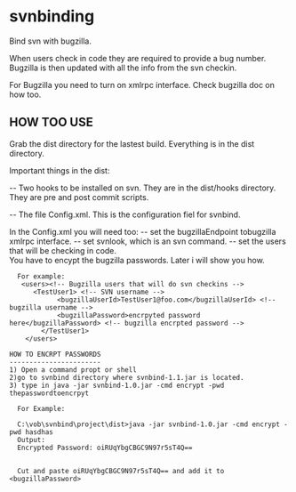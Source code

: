svnbinding
==========

Bind svn with bugzilla.  

When users check in code they are required to provide a bug number. 
Bugzilla is then updated with all the info from the svn checkin.

For Bugzilla you need to turn on xmlrpc interface.  Check bugzilla doc on how too.

HOW TOO USE
------------
Grab the dist directory for the lastest build.  Everything is in the dist directory.

Important things in the dist:

-- Two hooks to be installed on svn.  They are in the dist/hooks directory.  They are pre and post commit scripts.

-- The file Config.xml.  This is the configuration fiel for svnbind.

  In the Config.xml you will need too:
    -- set the bugzillaEndpoint tobugzilla xmlrpc interface.
    -- set svnlook, which is an svn command.
    -- set the users that will be checking in code.  
    You have to encypt the bugzilla passwords.  Later i will show you how.
      
      For example:
       <users><!-- Bugzilla users that will do svn checkins -->
          <TestUser1> <!-- SVN username -->
        		<bugzillaUserId>TestUser1@foo.com</bugzillaUserId> <!-- bugzilla username -->
        		<bugzillaPassword>encrpyted password here</bugzillaPassword> <!-- bugzilla encrpted password -->
        	</TestUser1>
        </users>
    
    HOW TO ENCRPT PASSWORDS
    -----------------------
    1) Open a command propt or shell
    2)go to svnbind directory where svnbind-1.1.jar is located.
    3) type in java -jar svnbind-1.0.jar -cmd encrypt -pwd thepasswordtoencrpyt
      
      For Example:
      
      C:\vob\svnbind\project\dist>java -jar svnbind-1.0.jar -cmd encrypt -pwd hasdhas
      Output:
      Encrypted Password: oiRUqYbgCBGC9N97r5sT4Q==
      
      
      Cut and paste oiRUqYbgCBGC9N97r5sT4Q== and add it to  <bugzillaPassword>
  
    
    





